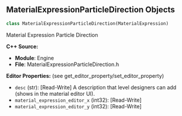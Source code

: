 ## MaterialExpressionParticleDirection Objects

```python
class MaterialExpressionParticleDirection(MaterialExpression)
```

Material Expression Particle Direction

**C++ Source:**

- **Module**: Engine
- **File**: MaterialExpressionParticleDirection.h

**Editor Properties:** (see get_editor_property/set_editor_property)

- ``desc`` (str):  [Read-Write] A description that level designers can add (shows in the material editor UI).
- ``material_expression_editor_x`` (int32):  [Read-Write]
- ``material_expression_editor_y`` (int32):  [Read-Write]

<a id="unreal.MaterialExpressionParticleMacroUV"></a>